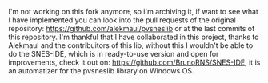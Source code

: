 I'm not working on this fork anymore, so i'm archiving it, if want to see what I have implemented you can look into the pull requests of the original repository: https://github.com/alekmaul/pvsneslib or at the last commits of this repository. I'm thankful that I have collaborated in this project, thanks to Alekmaul and the contribuitors of this lib, without this I wouldn't be able to do the SNES-IDE, which is in ready-to-use version and open for improvements, check it out on: https://github.com/BrunoRNS/SNES-IDE, it is an automatizer for the pvsneslib library on Windows OS.
